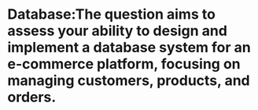 # Database:The question aims to assess your ability to design and implement a database system for an e-commerce platform, focusing on managing customers, products, and orders.

